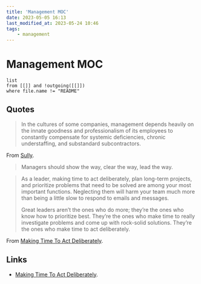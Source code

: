 ```yaml
---
title: 'Management MOC'
date: 2023-05-05 16:13
last_modified_at: 2023-05-24 10:46
tags:
    - management
---
```


# Management MOC

```dataview
list
from [[]] and !outgoing([[]])
where file.name != "README"
```

## Quotes

> In the cultures of some companies, management depends heavily on the innate goodness and professionalism of its employees to constantly compensate for systemic deficiencies, chronic understaffing, and substandard subcontractors.

From [Sully](Sully.md).

> Managers should show the way, clear the way, lead the way.

> As a leader, making time to act deliberately, plan long-term projects, and prioritize problems that need to be solved are among your most important functions. Neglecting them will harm your team much more than being a little slow to respond to emails and messages.
> 
> Great leaders aren’t the ones who do more; they’re the ones who know how to prioritize best. They’re the ones who make time to really investigate problems and come up with rock-solid solutions. They’re the ones who make time to act deliberately.

From [Making Time To Act Deliberately](https://statushero.com/blog/making-time-to-act-deliberately/).

## Links

* [Making Time To Act Deliberately](https://statushero.com/blog/making-time-to-act-deliberately/).
